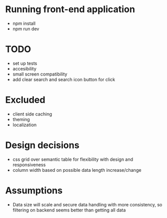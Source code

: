 # Running front-end application

- npm install
- npm run dev

# TODO

- set up tests
- accesibility
- small screen compatibility
- add clear search and search icon button for click

# Excluded
- client side caching
- theming
- localization

# Design decisions
- css grid over semantic table for flexibility with design and responsiveness
- column width based on possible data length increase/change

# Assumptions

- Data size will scale and secure data handling with more consistency, so filtering on backend seems better than getting all data
